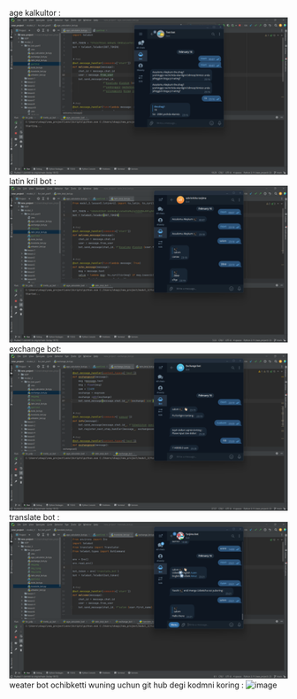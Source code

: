 age kalkultor : ![img.png](img.png)
latin kril bot : ![img_1.png](img_1.png)
exchange bot: ![img_2.png](img_2.png)
translate bot : ![img_3.png](img_3.png)
weater bot ochibketti wuning uchun git hub degi kodmni koring : 
![image](https://user-images.githubusercontent.com/122611785/219625833-47bc1baf-4b79-4309-bf75-20590ea745dd.png)
